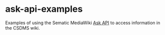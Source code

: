# ask-api-examples

Examples of using the Sematic MediaWiki 
[Ask API](https://www.semantic-mediawiki.org/wiki/Ask_API) 
to access information in the CSDMS wiki.
